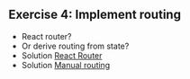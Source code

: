 ## Exercise 4: Implement routing

* React router?
* Or derive routing from state?
* Solution [React Router](https://github.com/mweststrate/react-mobx-shop/compare/5_serversync...6_routing_react_router)
* Solution [Manual routing](https://github.com/mweststrate/react-mobx-shop/compare/5_serversync...6_routing)